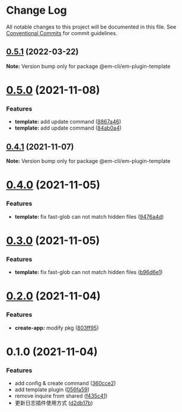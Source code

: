 # Change Log

All notable changes to this project will be documented in this file.
See [Conventional Commits](https://conventionalcommits.org) for commit guidelines.

## [0.5.1](https://github.com/edisonLzy/em-cli/compare/@em-cli/em-plugin-template@0.5.0...@em-cli/em-plugin-template@0.5.1) (2022-03-22)

**Note:** Version bump only for package @em-cli/em-plugin-template

# [0.5.0](https://github.com/edisonLzy/mono-cli/compare/@em-cli/em-plugin-template@0.4.1...@em-cli/em-plugin-template@0.5.0) (2021-11-08)

### Features

- **template:** add update command ([8867a46](https://github.com/edisonLzy/mono-cli/commit/8867a4612f7cccbcd8e4c38a858a96f56b28e4b7))
- **template:** add update command ([84ab0a4](https://github.com/edisonLzy/mono-cli/commit/84ab0a4c9671faf6d327398086e027589af8d1ad))

## [0.4.1](https://github.com/edisonLzy/mono-cli/compare/@em-cli/em-plugin-template@0.4.0...@em-cli/em-plugin-template@0.4.1) (2021-11-07)

**Note:** Version bump only for package @em-cli/em-plugin-template

# [0.4.0](https://github.com/edisonLzy/mono-cli/compare/@em-cli/em-plugin-template@0.3.0...@em-cli/em-plugin-template@0.4.0) (2021-11-05)

### Features

- **template:** fix fast-glob can not match hidden files ([9476a4d](https://github.com/edisonLzy/mono-cli/commit/9476a4dd4c86092a948de5afeebe0b2655b94e37))

# [0.3.0](https://github.com/edisonLzy/mono-cli/compare/@em-cli/em-plugin-template@0.2.0...@em-cli/em-plugin-template@0.3.0) (2021-11-05)

### Features

- **template:** fix fast-glob can not match hidden files ([b96d6e1](https://github.com/edisonLzy/mono-cli/commit/b96d6e180fda91e7b8fec5e444ec4313646d790d))

# [0.2.0](https://github.com/edisonLzy/mono-cli/compare/@em-cli/em-plugin-template@0.1.0...@em-cli/em-plugin-template@0.2.0) (2021-11-04)

### Features

- **create-app:** modify pkg ([803ff95](https://github.com/edisonLzy/mono-cli/commit/803ff95fcba3816e49a99ea037b69b0ba7ca1f32))

# 0.1.0 (2021-11-04)

### Features

- add config & create command ([360cce2](https://github.com/edisonLzy/mono-cli/commit/360cce2055824602ea705a7de6a57e3d39249718))
- add template plugin ([056fa59](https://github.com/edisonLzy/mono-cli/commit/056fa591344847f7ba799827360a0ce9d189753f))
- remove inquire from shared ([f435c41](https://github.com/edisonLzy/mono-cli/commit/f435c416f6bd1c331b59843b24b753dd7aaca4db))
- 更新日志插件使用方式 ([d2db17b](https://github.com/edisonLzy/mono-cli/commit/d2db17bb5a4c4a5f48681ce57932936794110cb5))
